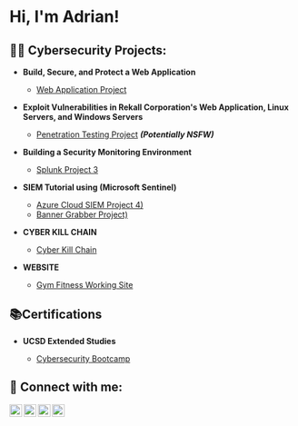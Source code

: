 <h1>Hi, I'm Adrian! </h1>

<h2>👨‍💻 Cybersecurity Projects:</h2>

- <b>Build, Secure, and Protect a Web Application</b>
  - [Web Application Project](https://github.com/Stealth004/Web-Application)
- <b>Exploit Vulnerabilities in Rekall Corporation's Web Application, Linux Servers, and Windows Servers</b>
  - [Penetration Testing Project](https://github.com/Stealth004/PenetrationTestingProject2/) <b><i>(Potentially NSFW)</b></i>
- <b>Building a Security Monitoring Environment</b>
  - [Splunk Project 3](https://github.com/Stealth004/Splunk-Project-3/)
  
- <b>SIEM Tutorial using (Microsoft Sentinel)</b>
  - [Azure Cloud SIEM Project 4)](https://github.com/stealth004/)
  - [Banner Grabber Project)](https://github.com/Stealth004/Banner-Grabber/)
- <b><strong>CYBER KILL CHAIN</strong></b>
  - [Cyber Kill Chain](https://stealth004.github.io/)
- <b> WEBSITE</b>
  - [Gym Fitness Working Site](https://stealth004.github.io/)
  
<h2>📚Certifications</h2> 

- <b>UCSD Extended Studies</b>

  - [Cybersecurity Bootcamp](https://github.com/stealth004/)
  
<!---
<h2>📺 Popular YouTube Videos</h2>

- [How to get into Cybersecurity Starting From Zero](https://www.youtube.com/watch?v=a83ASGn_V_s)
- [A Day in the Life of a Cybersecurity Anayst](https://www.youtube.com/watch?v=uHy3oM7NnoU)
- [How to Create a KeyLogger (C#)](https://www.youtube.com/watch?v=N-L9hklSlNk)
- [Ransomware Demonstration (C#)](https://www.youtube.com/watch?v=OfvdQeh79s0)
- [Is WGU Legit?](https://www.youtube.com/watch?v=E2MwRWxDBkA)
-->
<h2> 🤳 Connect with me:</h2>

[<img align="left" alt="JoshMadakor | YouTube" width="22px" src="https://cdn.jsdelivr.net/npm/simple-icons@v3/icons/youtube.svg" />][youtube]
[<img align="left" alt="JoshMadakor | Twitter" width="22px" src="https://cdn.jsdelivr.net/npm/simple-icons@v3/icons/twitter.svg" />][twitter]
[<img align="left" alt="JoshMadakor | LinkedIn" width="22px" src="https://cdn.jsdelivr.net/npm/simple-icons@v3/icons/linkedin.svg" />][linkedin]
[<img align="left" alt="JoshMadakor | Instagram" width="22px" src="https://cdn.jsdelivr.net/npm/simple-icons@v3/icons/instagram.svg" />][instagram]

[twitter]: https://twitter.com/calisthenic24
[youtube]: https://www.youtube.com/
[instagram]: https://www.instagram.com/
[linkedin]: https://www.linkedin.com/in/adrian-d-b4186a1b9/

<!--
**joshmadakor1/joshmadakor1** is a ✨ _special_ ✨ repository because its `README.md` (this file) appears on your GitHub profile.

Here are some ideas to get you started:

- 🔭 I’m currently working on ...
- 🌱 I’m currently learning ...
- 👯 I’m looking to collaborate on ...
- 🤔 I’m looking for help with ...
- 💬 Ask me about ...
- 📫 How to reach me: ...
- 😄 Pronouns: ...
- ⚡ Fun fact: ...
-->

